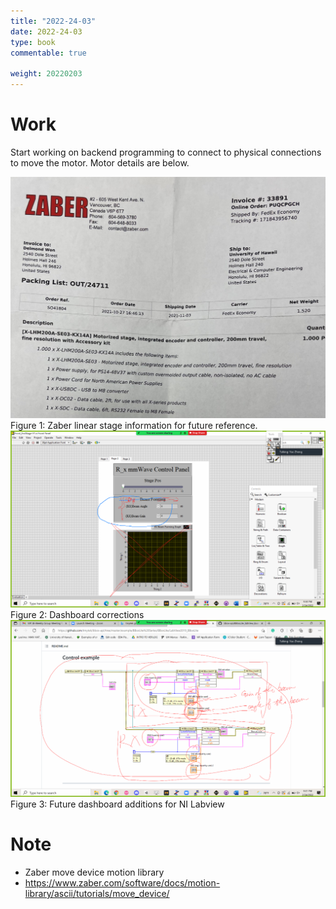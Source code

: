 ```yaml
---
title: "2022-24-03"
date: 2022-24-03
type: book
commentable: true

weight: 20220203
---
```


# Work

Start working on backend programming to connect to physical connections to move the motor. Motor details are below.

<img src="https://github.com/gustybear-research/webpages_vip_mm_comm_sens_monet_2022_spring/blob/main/_notebook_/images/2.24%20zaber.jpg">
Figure 1: Zaber linear stage information for future reference. 

<img src="https://github.com/gustybear-research/webpages_vip_mm_comm_sens_monet_2022_spring/blob/main/_notebook_/images/2.24%20dashboard%20corrections.png">
Figure 2: Dashboard corrections

<img src="https://github.com/gustybear-research/webpages_vip_mm_comm_sens_monet_2022_spring/blob/main/_notebook_/images/2.24%20dashboard%20future.png">
Figure 3: Future dashboard additions for NI Labview

# Note
- Zaber move device motion library
- https://www.zaber.com/software/docs/motion-library/ascii/tutorials/move_device/
